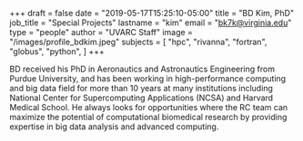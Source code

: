 +++
draft = false
date = "2019-05-17T15:25:10-05:00"
title = "BD Kim, PhD"
job_title = "Special Projects"
lastname = "kim"
email = "bk7k@virginia.edu"
type = "people"
author = "UVARC Staff"
image = "/images/profile_bdkim.jpeg"
subjects = [
  "hpc",
  "rivanna",
  "fortran",
  "globus",
  "python",
]
+++

BD received his PhD in Aeronautics and Astronautics Engineering from Purdue University, and has been working in high-performance computing and big data field for more than 10 years at many institutions including National Center for Supercomputing Applications (NCSA) and Harvard Medical School. He always looks for opportunities where the RC team can maximize the potential of computational biomedical research by providing expertise in big data analysis and advanced computing.
